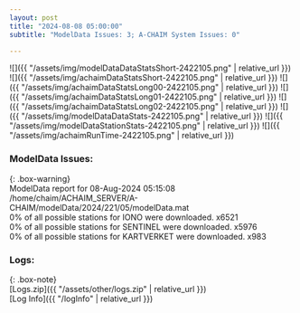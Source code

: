 ```yaml
---
layout: post
title: "2024-08-08 05:00:00"
subtitle: "ModelData Issues: 3; A-CHAIM System Issues: 0"

---
```


![]({{ "/assets/img/modelDataDataStatsShort-2422105.png" | relative_url }})
![]({{ "/assets/img/achaimDataStatsShort-2422105.png" | relative_url }})
![]({{ "/assets/img/achaimDataStatsLong00-2422105.png" | relative_url }})
![]({{ "/assets/img/achaimDataStatsLong01-2422105.png" | relative_url }})
![]({{ "/assets/img/achaimDataStatsLong02-2422105.png" | relative_url }})
![]({{ "/assets/img/modelDataDataStats-2422105.png" | relative_url }})
![]({{ "/assets/img/modelDataStationStats-2422105.png" | relative_url }})
![]({{ "/assets/img/achaimRunTime-2422105.png" | relative_url }})


### ModelData Issues:  
  
{: .box-warning}  
 ModelData report for 08-Aug-2024 05:15:08   
 /home/chaim/ACHAIM_SERVER/A-CHAIM/modelData/2024/221/05/modelData.mat   
 0% of all possible stations for IONO were downloaded. x6521   
 0% of all possible stations for SENTINEL were downloaded. x5976   
 0% of all possible stations for KARTVERKET were downloaded. x983   
  


### Logs:  
  
{: .box-note}  
[Logs.zip]({{ "/assets/other/logs.zip" | relative_url }})  
[Log Info]({{ "/logInfo" | relative_url }})  
